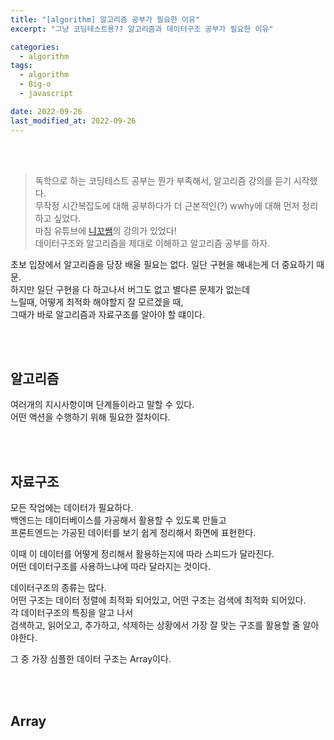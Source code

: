```yaml
---
title: "[algorithm] 알고리즘 공부가 필요한 이유"
excerpt: "그냥 코딩테스트용?? 알고리즘과 데이터구조 공부가 필요한 이유"

categories:
  - algorithm
tags:
  - algorithm
  - Big-o
  - javascript

date: 2022-09-26
last_modified_at: 2022-09-26
---
```


<br>
<br>

> 독학으로 하는 코딩테스트 공부는 뭔가 부족해서, 알고리즘 강의를 듣기 시작했다.<br>
> 무작정 시간복잡도에 대해 공부하다가 더 근본적인(?) wwhy에 대해 먼저 정리하고 싶었다.<br>
> 마침 유튜브에 [니꼬쌤]의 강의가 있었다!<br>
> 데이터구조와 알고리즘을 제대로 이해하고 알고리즘 공부를 하자.

초보 입장에서 알고리즘을 당장 배울 필요는 없다. 일단 구현을 해내는게 더 중요하기 때문.<br>
하지만 일단 구현을 다 하고나서 버그도 없고 별다른 문제가 없는데<br>
느릴때, 어떻게 최적화 해야할지 잘 모르겠을 때,<br>
그때가 바로 알고리즘과 자료구조를 알아야 할 떄이다.

<br>
<br>

## 알고리즘

여러개의 지시사항이며 단계들이라고 말할 수 있다.<br>
어떤 액션을 수행하기 위해 필요한 절차이다.

<br>
<br>

## 자료구조

모든 작업에는 데이터가 필요하다.<br>
백엔드는 데이터베이스를 가공해서 활용할 수 있도록 만들고<br>
프론트엔드는 가공된 데이터를 보기 쉽게 정리해서 화면에 표현한다.

이때 이 데이터를 어떻게 정리해서 활용하는지에 따라 스피드가 달라진다.<br>
어떤 데이터구조를 사용하느냐에 따라 달라지는 것이다.

데이터구조의 종류는 많다.<br>
어떤 구조는 데이터 정렬에 최적화 되어있고, 어떤 구조는 검색에 최적화 되어있다.<br>
각 데이터구조의 특징을 알고 나서<br>
검색하고, 읽어오고, 추가하고, 삭제하는 상황에서 가장 잘 맞는 구조를 활용할 줄 알아야한다.

그 중 가장 심플한 데이터 구조는 Array이다.

<br>
<br>

## Array

[니꼬쌤]: https://youtu.be/9TyyMtlk5i4
